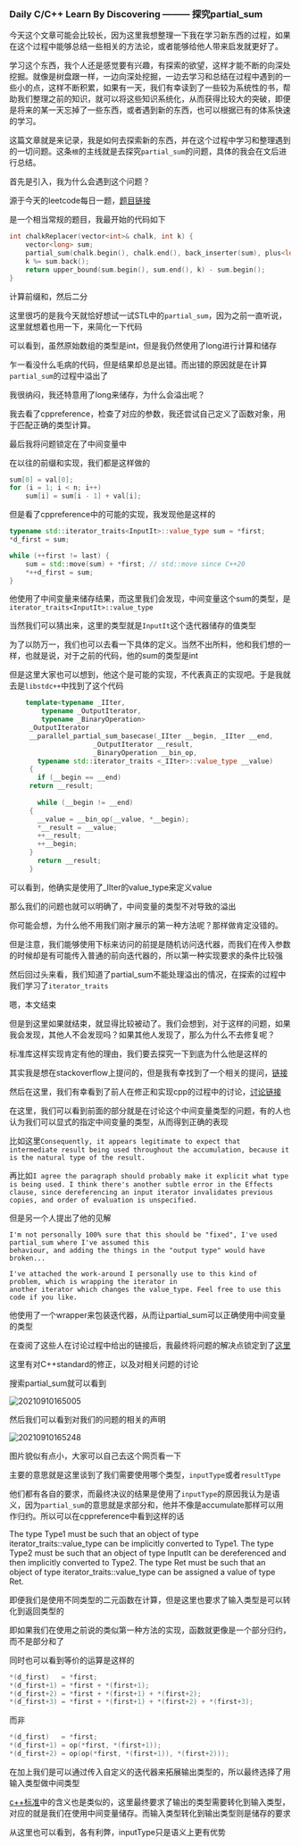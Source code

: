 ### Daily C/C++ Learn By Discovering ——— 探究partial_sum

今天这个文章可能会比较长，因为这里我想整理一下我在学习新东西的过程，如果在这个过程中能够总结一些相关的方法论，或者能够给他人带来启发就更好了。

学习这个东西，我个人还是感觉要有兴趣，有探索的欲望，这样才能不断的向深处挖掘。就像是树盘跟一样，一边向深处挖掘，一边去学习和总结在过程中遇到的一些小的点，这样不断积累，如果有一天，我们有幸读到了一些较为系统性的书，帮助我们整理之前的知识，就可以将这些知识系统化，从而获得比较大的突破，即便是将来的某一天忘掉了一些东西，或者遇到新的东西，也可以根据已有的体系快速的学习。

这篇文章就是来记录，我是如何去探索新的东西，并在这个过程中学习和整理遇到的一切问题。这条`根`的主线就是去探究`partial_sum`的问题，具体的我会在文后进行总结。

首先是引入，我为什么会遇到这个问题？

源于今天的leetcode每日一题，[题目链接](https://leetcode-cn.com/problems/find-the-student-that-will-replace-the-chalk/)

是一个相当常规的题目，我最开始的代码如下

```cpp
int chalkReplacer(vector<int>& chalk, int k) {
    vector<long> sum;
    partial_sum(chalk.begin(), chalk.end(), back_inserter(sum), plus<long>{});
    k %= sum.back();
    return upper_bound(sum.begin(), sum.end(), k) - sum.begin();
}
```

计算前缀和，然后二分

这里很巧的是我今天就恰好想试一试STL中的`partial_sum`，因为之前一直听说，这里就想着也用一下，来简化一下代码

可以看到，虽然原始数组的类型是int，但是我仍然使用了long进行计算和储存

乍一看没什么毛病的代码，但是结果却总是出错。而出错的原因就是在计算`partial_sum`的过程中溢出了

我很纳闷，我还特意用了long来储存，为什么会溢出呢？

我去看了cppreference，检查了对应的参数，我还尝试自己定义了函数对象，用于匹配正确的类型计算。

最后我将问题锁定在了中间变量中

在以往的前缀和实现，我们都是这样做的

```cpp
sum[0] = val[0];
for (i = 1; i < n; i++)
    sum[i] = sum[i - 1] + val[i];
```

但是看了cppreference中的可能的实现，我发现他是这样的

```cpp
typename std::iterator_traits<InputIt>::value_type sum = *first;
*d_first = sum;

while (++first != last) {
    sum = std::move(sum) + *first; // std::move since C++20
    *++d_first = sum;
}
```

他使用了中间变量来储存结果，而这里我们会发现，中间变量这个sum的类型，是`iterator_traits<InputIt>::value_type`

当然我们可以猜出来，这里的类型就是`InputIt`这个迭代器储存的值类型

为了以防万一，我们也可以去看一下具体的定义。当然不出所料，他和我们想的一样，也就是说，对于之前的代码，他的sum的类型是int

但是这里大家也可以想到，他这个是可能的实现，不代表真正的实现吧。于是我就去是`libstdc++`中找到了这个代码

```cpp
    template<typename _IIter,
        typename _OutputIterator,
        typename _BinaryOperation>
     _OutputIterator
     __parallel_partial_sum_basecase(_IIter __begin, _IIter __end,
                     _OutputIterator __result,
                     _BinaryOperation __bin_op,
       typename std::iterator_traits <_IIter>::value_type __value)
     {
       if (__begin == __end)
     return __result;
 
       while (__begin != __end)
     {
       __value = __bin_op(__value, *__begin);
       *__result = __value;
       ++__result;
       ++__begin;
     }
       return __result;
     }
```

可以看到，他确实是使用了_IIter的value_type来定义value

那么我们的问题也就可以明确了，中间变量的类型不对导致的溢出

你可能会想，为什么他不用我们刚才展示的第一种方法呢？那样做肯定没错的。

但是注意，我们能够使用下标来访问的前提是随机访问迭代器，而我们在传入参数的时候却是有可能传入普通的前向迭代器的，所以第一种实现要求的条件比较强

然后回过头来看，我们知道了partial_sum不能处理溢出的情况，在探索的过程中我们学习了`iterator_traits`

嗯，本文结束

但是到这里如果就结束，就显得比较被动了。我们会想到，对于这样的问题，如果我会发现，其他人不会发现吗？如果其他人发现了，那么为什么不去修复呢？

标准库这样实现肯定有他的理由，我们要去探究一下到底为什么他是这样的

其实我是想在stackoverflow上提问的，但是我有幸找到了一个相关的提问，[链接](https://stackoverflow.com/questions/2189279/implicit-promotion-to-avoid-overflow-in-stdpartial-sum)

然后在这里，我们有幸看到了前人在修正和实现cpp的过程中的讨论，[讨论链接](https://gcc.gnu.org/bugzilla/show_bug.cgi?id=22634)

在这里，我们可以看到前面的部分就是在讨论这个中间变量类型的问题，有的人也认为我们可以显式的指定中间变量的类型，从而得到正确的表现

比如这里`Consequently, it appears legitimate to expect that intermediate result being used throughout the accumulation, because it is the natural type of the result.  `

再比如`I agree the paragraph should probably make it explicit what type is being used. I think there's another subtle error in the Effects clause, since dereferencing an input iterator invalidates previous copies, and order of evaluation is unspecified.`

但是另一个人提出了他的见解

```
I'm not personally 100% sure that this should be "fixed", I've used partial_sum where I've assumed this 
behaviour, and adding the things in the "output type" would have broken...

I've attached the work-around I personally use to this kind of problem, which is wrapping the iterator in 
another iterator which changes the value_type. Feel free to use this code if you like.
```

他使用了一个wrapper来包装迭代器，从而让partial_sum可以正确使用中间变量的类型

在查阅了这些人在讨论过程中给出的链接后，我最终将问题的解决点锁定到了[这里](http://www.open-std.org/jtc1/sc22/wg21/docs/lwg-defects.html#539)

这里有对C++standard的修正，以及对相关问题的讨论

搜索partial_sum就可以看到

![20210910165005](https://picsheep.oss-cn-beijing.aliyuncs.com/pic/20210910165005.png)

然后我们可以看到对我们的问题的相关的声明

![20210910165248](https://picsheep.oss-cn-beijing.aliyuncs.com/pic/20210910165248.png)

图片貌似有点小，大家可以自己去这个网页看一下

主要的意思就是这里谈到了我们需要使用哪个类型，`inputType`或者`resultType`

他们都有各自的要求，而最终决议的结果是使用了`inputType`的原因我认为是语义，因为`partial_sum`的意思就是求部分和，他并不像是accumulate那样可以用作归约。所以可以在cppreference中看到这样的话

The type Type1 must be such that an object of type iterator_traits<InputIt>::value_type can be implicitly converted to Type1. The type Type2 must be such that an object of type InputIt can be dereferenced and then implicitly converted to Type2. The type Ret must be such that an object of type iterator_traits<InputIt>::value_type can be assigned a value of type Ret.​

即便我们是使用不同类型的二元函数在计算，但是这里也要求了输入类型是可以转化到返回类型的

即如果我们在使用之前说的类似第一种方法的实现，函数就更像是一个部分归约，而不是部分和了

同时也可以看到等价的运算是这样的

```cpp
*(d_first)   = *first;
*(d_first+1) = *first + *(first+1);
*(d_first+2) = *first + *(first+1) + *(first+2);
*(d_first+3) = *first + *(first+1) + *(first+2) + *(first+3);
```

而非

```cpp
*(d_first)   = *first;
*(d_first+1) = op(*first, *(first+1));
*(d_first+2) = op(op(*first, *(first+1)), *(first+2)));
```

在加上我们是可以通过传入自定义的迭代器来拓展输出类型的，所以最终选择了用输入类型做中间类型

[c++标准](https://timsong-cpp.github.io/cppwp/partial.sum)中的含义也是类似的，这里最终要求了输出的类型需要转化到输入类型，对应的就是我们在使用中间变量储存。而输入类型转化到输出类型则是储存的要求

从这里也可以看到，各有利弊，inputType只是语义上更有优势

